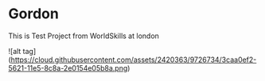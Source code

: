 Gordon
======

This is Test Project from WorldSkills at london

![alt tag] (https://cloud.githubusercontent.com/assets/2420363/9726734/3caa0ef2-5621-11e5-8c8a-2e0154e05b8a.png)
